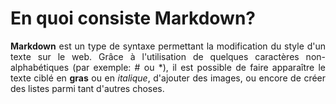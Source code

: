 # En quoi consiste Markdown?

<div style="text-align: justify">

**Markdown** est un type de syntaxe permettant la modification du style d'un texte sur le web. Grâce à l'utilisation de quelques caractères non-alphabétiques (par exemple: # ou *), il est possible de faire apparaître le texte ciblé en **gras** ou en *italique*, d'ajouter des images, ou encore de créer des listes parmi tant d'autres choses. 

</div>
